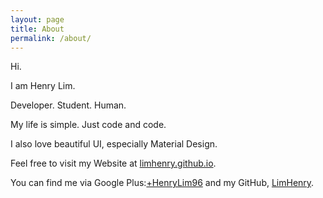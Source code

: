 ```yaml
---
layout: page
title: About
permalink: /about/
---
```


Hi. 

I am Henry Lim.

Developer. Student. Human. 

My life is simple. Just code and code.

I also love beautiful UI, especially Material Design.

Feel free to visit my Website at [limhenry.github.io](http://limhenry.github.io).

You can find me via Google Plus:[+HenryLim96](http://plus.google.com/+HenryLim96) and my GitHub, [LimHenry](http://github.com/limhenry).